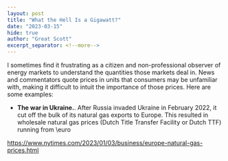```yaml
---
layout: post
title: "What the Hell Is a Gigawatt?"
date: "2023-03-15"
hide: true
author: "Great Scott"
excerpt_separator: <!--more-->
---
```


I sometimes find it frustrating as a citizen and non-professional observer of energy markets to understand the quantities those markets deal in.  News and commentators quote prices in units that consumers may be unfamiliar with, making it difficult to intuit the importance of those prices.  Here are some examples: 

- **The war in Ukraine.**. After Russia invaded Ukraine in February 2022, it cut off the bulk of its natural gas exports to Europe.  This resulted in wholesale natural gas prices (Dutch Title Transfer Facility or Dutch TTF) running from \euro



https://www.nytimes.com/2023/01/03/business/europe-natural-gas-prices.html


<!--more-->
